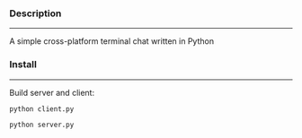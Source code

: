 ### Description
____
A simple cross-platform terminal chat written in Python

### Install
____
Build server and client:
```
python client.py
```
```
python server.py
```
